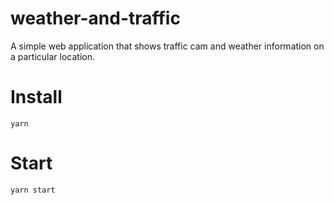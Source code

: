 # weather-and-traffic
A simple web application that shows traffic cam and weather information on a particular location. 


# Install

```
yarn
```

# Start
```
yarn start
```